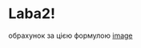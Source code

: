 # Laba2!
обрахунок за цією формулою
[image](https://github.com/MrSluvik/Laba2/assets/97974429/3d1b0540-1ddf-47a6-b631-0bf0b66cba49)
